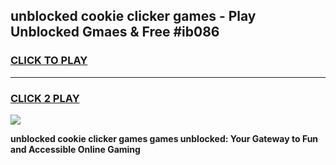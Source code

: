 
## unblocked cookie clicker games - Play Unblocked Gmaes & Free #ib086
<h3>
<a href="https://premium.freeplayer.one?title=unblocked_cookie_clicker_games&ref=01M">CLICK TO PLAY</a></h3>
<hr>

<h3>
<a href="https://premium.freeplayer.one?title=unblocked_cookie_clicker_games&ref=01M">CLICK 2 PLAY</a>
  
</h3>

<a href="https://premium.freeplayer.one?title=unblocked_cookie_clicker_games&ref=01M"><img src="https://clearcache.store/games.png"></a>


**unblocked cookie clicker games games unblocked: Your Gateway to Fun and Accessible Online Gaming**
